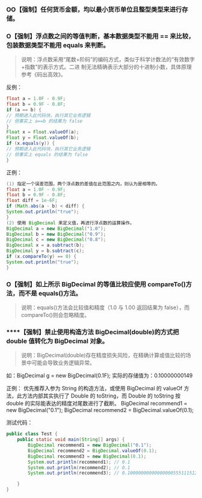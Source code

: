 ### OO【强制】任何货币金额，均以最小货币单位且整型类型来进行存储。
### O【强制】浮点数之间的等值判断，基本数据类型不能用 == 来比较，包装数据类型不能用 equals 来判断。
> 说明：浮点数采用“尾数+阶码”的编码方式，类似于科学计数法的“有效数字+指数”的表示方式。二进 制无法精确表示大部分的十进制小数，具体原理参考《码出高效》。

反例：
```java
float a = 1.0F - 0.9F;
float b = 0.9F - 0.8F;
if (a == b) {
// 预期进入此代码块，执行其它业务逻辑
// 但事实上 a==b 的结果为 false
}
Float x = Float.valueOf(a);
Float y = Float.valueOf(b);
if (x.equals(y)) {
// 预期进入此代码块，执行其它业务逻辑
// 但事实上 equals 的结果为 false
}
```
正例：
```java
(1) 指定一个误差范围，两个浮点数的差值在此范围之内，则认为是相等的。
float a = 1.0F - 0.9F;
float b = 0.9F - 0.8F;
float diff = 1e-6F;
if (Math.abs(a - b) < diff) {
System.out.println("true");
}
(2) 使用 BigDecimal 来定义值，再进行浮点数的运算操作。
BigDecimal a = new BigDecimal("1.0");
BigDecimal b = new BigDecimal("0.9");
BigDecimal c = new BigDecimal("0.8");
BigDecimal x = a.subtract(b);
BigDecimal y = b.subtract(c);
if (x.compareTo(y) == 0) {
System.out.println("true");
}
```

### O【强制】如上所示 BigDecimal 的等值比较应使用 compareTo()方法，而不是 equals()方法。
> 说明：equals()方法会比较值和精度（1.0 与 1.00 返回结果为 false），而 compareTo()则会忽略精度。

### ****【强制】禁止使用构造方法 BigDecimal(double)的方式把 double 值转化为 BigDecimal 对象。
> 说明：BigDecimal(double)存在精度损失风险，在精确计算或值比较的场景中可能会导致业务逻辑异常。

如：BigDecimal g = new BigDecimal(0.1F); 实际的存储值为：0.10000000149

正例：
优先推荐入参为 String 的构造方法，或使用 BigDecimal 的 valueOf 方法，此方法内部其实执行了
Double 的 toString，而 Double 的 toString 按 double 的实际能表达的精度对尾数进行了截断。
BigDecimal recommend1 = new BigDecimal("0.1");
BigDecimal recommend2 = BigDecimal.valueOf(0.1);

测试代码：
```java
public class Test {
    public static void main(String[] args) {
        BigDecimal recommend1 = new BigDecimal("0.1");
        BigDecimal recommend2 = BigDecimal.valueOf(0.1);
        BigDecimal recommend3 = new BigDecimal(0.1);
        System.out.println(recommend1); // 0.1
        System.out.println(recommend2); // 0.1
        System.out.println(recommend3); // 0.1000000000000000055511151231257827021181583404541015625

    }
}
```
